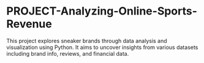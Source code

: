 # PROJECT-Analyzing-Online-Sports-Revenue
This project explores sneaker brands through data analysis and visualization using Python. It aims to uncover insights from various datasets including brand info, reviews, and financial data.
